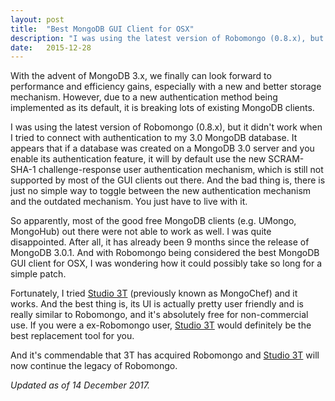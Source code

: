 ```yaml
---
layout: post
title:  "Best MongoDB GUI Client for OSX"
description: "I was using the latest version of Robomongo (0.8.x), but it didn't work when I tried to connect with authentication to my 3.0 MongoDB database."
date:   2015-12-28
---
```


<p class="intro"><span class="dropcap">W</span>ith the advent of MongoDB 3.x, we finally can look forward to performance and efficiency gains, especially with a new and better storage mechanism. However, due to a new authentication method being implemented as its default, it is breaking lots of existing MongoDB clients.</p>

I was using the latest version of Robomongo (0.8.x), but it didn't work when I tried to connect with authentication to my 3.0 MongoDB database. It appears that if a database was created on a MongoDB 3.0 server and you enable its authentication feature, it will by default use the new SCRAM-SHA-1 challenge-response user authentication mechanism, which is still not supported by most of the GUI clients out there. And the bad thing is, there is just no simple way to toggle between the new authentication mechanism and the outdated mechanism. You just have to live with it.

So apparently, most of the good free MongoDB clients (e.g. UMongo, MongoHub) out there were not able to work as well. I was quite disappointed. After all, it has already been 9 months since the release of MongoDB 3.0.1. And with Robomongo being considered the best MongoDB GUI client for OSX, I was wondering how it could possibly take so long for a simple patch.

Fortunately, I tried [Studio 3T](https://studio3t.com/) (previously known as MongoChef) and it works. And the best thing is, its UI is actually pretty user friendly and is really similar to Robomongo, and it's absolutely free for non-commercial use. If you were a ex-Robomongo user, [Studio 3T](https://studio3t.com/) would definitely be the best replacement tool for you.

And it's commendable that 3T has acquired Robomongo and [Studio 3T](https://studio3t.com/) will now continue the legacy of Robomongo.

*Updated as of 14 December 2017.*

